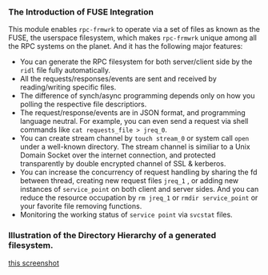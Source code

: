 ### The Introduction of FUSE Integration
This module enables `rpc-frmwrk` to operate via a set of files as known as the FUSE, the userspace filesystem, which makes `rpc-frmwrk` unique among all the RPC systems on the planet. And it has the following major features:
  * You can generate the RPC filesystem for both server/client side by the `ridl` file fully automatically.
  * All the requests/responses/events are sent and received by reading/writing specific files.
  * The difference of synch/async programming depends only on how you polling the respective file descriptiors. 
  * The request/response/events are in JSON format, and programming language neutral.
    For example, you can even send a request via shell commands like `cat requests_file > jreq_0`. 
  * You can create stream channel by `touch stream_0` or system call `open` under a well-known directory.
    The stream channel is similiar to a Unix Domain Socket over the internet connection, and protected
    transparently by double encrypted channel of SSL & kerberos.
  * You can increase the concurrency of request handling by sharing the fd between thread, 
    creating new request files `jreq_1` , or adding new instances of `service_point` on both client and server sides.
    And you can reduce the resource occupation by `rm jreq_1` or `rmdir service_point` or your favorite file removing functions. 
  * Monitoring the working status of `service point` via `svcstat` files.

### Illustration of the Directory Hierarchy of a generated filesystem.
[this screenshot](https://github.com/zhiming99/rpc-frmwrk/blob/master/pics/rpcfs-cli.png)

  
